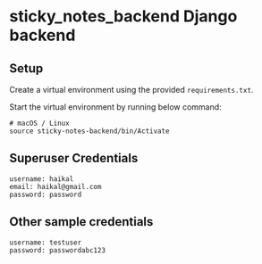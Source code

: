 # sticky_notes_backend Django backend

## Setup

Create a virtual environment using the provided `requirements.txt`.

Start the virtual environment by running below command:

```shell
# macOS / Linux
source sticky-notes-backend/bin/Activate
```

## Superuser Credentials

```
username: haikal
email: haikal@gmail.com
password: password
```

## Other sample credentials

```
username: testuser
password: passwordabc123
```
